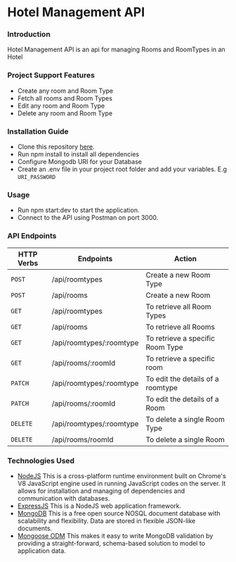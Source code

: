 # Hotel Management API

### Introduction
Hotel Management API is an api for managing Rooms and RoomTypes in an Hotel

### Project Support Features
* Create any room and Room Type
* Fetch all rooms and Room Types
* Edit any room and Room Type
* Delete any room and Room Type

### Installation Guide
* Clone this repository [here](https://github.com/Theawesomedeveloper/Hotel-Management-API.git).
* Run npm install to install all dependencies
* Configure Mongodb URI for your Database
* Create an .env file in your project root folder and add your variables. E.g `URI_PASSWORD`

### Usage
* Run npm start:dev to start the application.
* Connect to the API using Postman on port 3000.

### API Endpoints
| HTTP Verbs | Endpoints | Action |
| --- | --- | --- |
| `POST` | /api/roomtypes | Create a new Room Type |
| `POST` | /api/rooms | Create a new Room |
| `GET` | /api/roomtypes | To retrieve all Room Types  |
| `GET` | /api/rooms | To retrieve all Rooms  |
| `GET` | /api/roomtypes/:roomtype | To retrieve a specific Room Type  |
| `GET` | /api/rooms/:roomId | To retrieve a specific room  |
| `PATCH` | /api/roomtypes/:roomtype | To edit the details of a roomtype |
| `PATCH` | /api/rooms/:roomId | To edit the details of a Room |
| `DELETE` | /api/roomtypes/:roomtype | To delete a single Room Type |
| `DELETE` | /api/rooms/roomId | To delete a single Room |

### Technologies Used
* [NodeJS](https://nodejs.org/) This is a cross-platform runtime environment built on Chrome's V8 JavaScript engine used in running JavaScript codes on the server. It allows for installation and managing of dependencies and communication with databases.
* [ExpressJS](https://www.expresjs.org/) This is a NodeJS web application framework.
* [MongoDB](https://www.mongodb.com/) This is a free open source NOSQL document database with scalability and flexibility. Data are stored in flexible JSON-like documents.
* [Mongoose ODM](https://mongoosejs.com/) This makes it easy to write MongoDB validation by providing a straight-forward, schema-based solution to model to application data.
